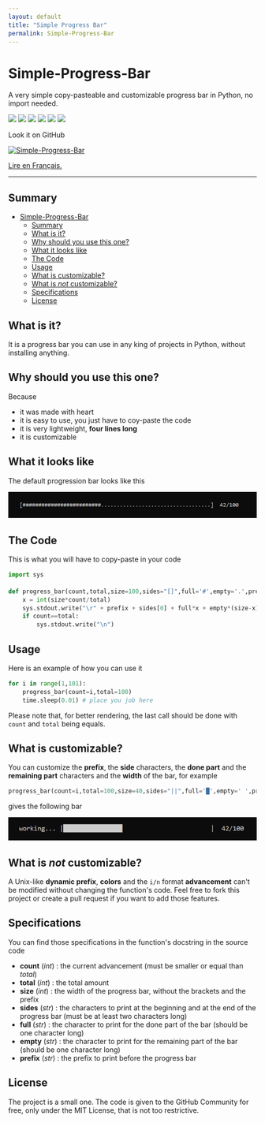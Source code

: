 ```yaml
---
layout: default
title: "Simple Progress Bar"
permalink: Simple-Progress-Bar
---
```


# Simple-Progress-Bar
A very simple copy-pasteable and customizable progress bar in Python, no import needed.

![](https://img.shields.io/badge/status-Finished-green) ![](https://img.shields.io/github/license/Relex12/Simple-Progress-Bar) ![](https://img.shields.io/github/repo-size/Relex12/Simple-Progress-Bar) ![](https://img.shields.io/github/languages/top/Relex12/Simple-Progress-Bar) ![](https://img.shields.io/github/last-commit/Relex12/Simple-Progress-Bar) ![](https://img.shields.io/github/stars/Relex12/Simple-Progress-Bar)

Look it on GitHub

[![Simple-Progress-Bar](https://github-readme-stats.vercel.app/api/pin/?username=Relex12&repo=Simple-Progress-Bar)](https://github.com/Relex12/Simple-Progress-Bar)

[Lire en Français.](https://relex12.github.io/fr/Simple-Progress-Bar)

---

## Summary

* [Simple-Progress-Bar](#simple-progress-bar)
    * [Summary](#summary)
    * [What is it?](#what-is-it)
    * [Why should you use this one?](#why-should-you-use-this-one)
    * [What it looks like](#what-it-looks-like)
    * [The Code](#the-code)
    * [Usage](#usage)
    * [What is customizable?](#what-is-customizable)
    * [What is *not* customizable?](#what-is-not-customizable)
    * [Specifications](#specifications)
    * [License](#license)

<!-- table of contents created by Adrian Bonnet, see https://Relex12.github.io/Markdown-Table-of-Contents for more -->



## What is it?

It is a progress bar you can use in any king of projects in Python, without installing anything.



## Why should you use this one?

Because

*   it was made with heart
*   it is easy to use, you just have to coy-paste the code
*   it is very lightweight, **four lines long**
*   it is customizable



## What it looks like

The default progression bar looks like this

![default bar](https://raw.githubusercontent.com/Relex12/Simple-Progress-Bar/main/img/default_bar.png)



## The Code

This is what you will have to copy-paste in your code

```python
import sys

def progress_bar(count,total,size=100,sides="[]",full='#',empty='.',prefix=""):
    x = int(size*count/total)
    sys.stdout.write("\r" + prefix + sides[0] + full*x + empty*(size-x) + sides[1] + ' ' + str(count).rjust(len(str(total)),' ')+"/"+str(total))
    if count==total:
        sys.stdout.write("\n")
```



## Usage

Here is an example of how you can use it

```python
for i in range(1,101):
	progress_bar(count=i,total=100)
    time.sleep(0.01) # place you job here
```

Please note that, for better rendering, the last call should be done with `count` and `total` being equals.



## What is customizable?

You can customize the **prefix**, the **side** characters, the **done part** and the **remaining part** characters and the **width** of the bar, for example

```python
progress_bar(count=i,total=100,size=40,sides="||",full='█',empty=' ',prefix="working...")
```

gives the following bar

![custom bar](https://raw.githubusercontent.com/Relex12/Simple-Progress-Bar/main/img/custom_bar.png)



## What is *not* customizable?

A Unix-like **dynamic prefix**, **colors** and the `i/n` format **advancement** can't be modified without changing the function's code. Feel free to fork this project or create a pull request if you want to add those features.



## Specifications

You can find those specifications in the function's docstring in the source code

* **count** (*int*) : the current advancement (must be smaller or equal than *total*)
* **total** (*int*) : the total amount
* **size** (*int*) : the width of the progress bar, without the brackets and the prefix
* **sides** (*str*) : the characters to print at the beginning and at the end of the progress bar (must be at least two characters long)
* **full** (*str*) : the character to print for the done part of the bar (should be one character long)
* **empty** (*str*) : the character to print for the remaining part of the bar (should be one character long)
* **prefix** (*str*) : the prefix to print before the progress bar



## License

The project is a small one. The code is given to the GitHub Community  for free, only under the MIT License, that is not too restrictive.
